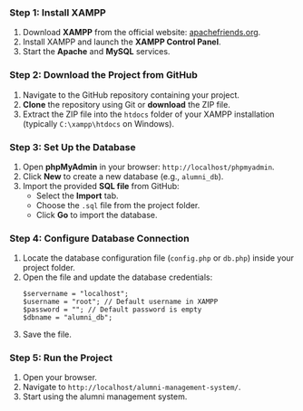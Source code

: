
### **Step 1: Install XAMPP**
1. Download **XAMPP** from the official website: [apachefriends.org](https://www.apachefriends.org/index.html).
2. Install XAMPP and launch the **XAMPP Control Panel**.
3. Start the **Apache** and **MySQL** services.

### **Step 2: Download the Project from GitHub**
1. Navigate to the GitHub repository containing your project.
2. **Clone** the repository using Git or **download** the ZIP file.
3. Extract the ZIP file into the `htdocs` folder of your XAMPP installation (typically `C:\xampp\htdocs` on Windows).

### **Step 3: Set Up the Database**
1. Open **phpMyAdmin** in your browser: `http://localhost/phpmyadmin`.
2. Click **New** to create a new database (e.g., `alumni_db`).
3. Import the provided **SQL file** from GitHub:
   - Select the **Import** tab.
   - Choose the `.sql` file from the project folder.
   - Click **Go** to import the database.

### **Step 4: Configure Database Connection**
1. Locate the database configuration file (`config.php` or `db.php`) inside your project folder.
2. Open the file and update the database credentials:
   ```
   $servername = "localhost";
   $username = "root"; // Default username in XAMPP
   $password = ""; // Default password is empty
   $dbname = "alumni_db";
   ```
3. Save the file.

### **Step 5: Run the Project**
1. Open your browser.
2. Navigate to `http://localhost/alumni-management-system/`.
3. Start using the alumni management system.
